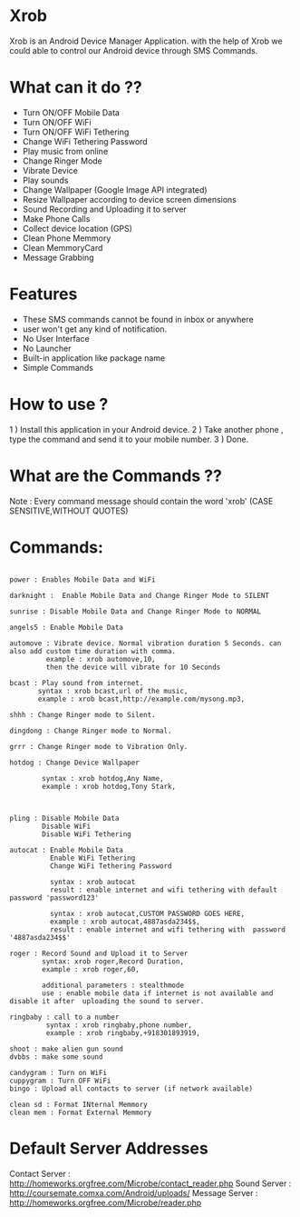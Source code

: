 Xrob
====

Xrob is an Android Device Manager Application.
with the help of Xrob we could able to control our Android device through SMS Commands.

What can it do ??
=================

- Turn ON/OFF Mobile Data
- Turn ON/OFF WiFi
- Turn ON/OFF WiFi Tethering
- Change WiFi Tethering Password
- Play music from online
- Change Ringer Mode
- Vibrate Device
- Play sounds
- Change Wallpaper (Google Image API integrated)
- Resize Wallpaper according to device screen dimensions
- Sound Recording and Uploading it to server
- Make Phone Calls
- Collect device location (GPS)
- Clean Phone Memmory
- Clean MemmoryCard
- Message Grabbing

Features
========

- These SMS commands cannot be found in inbox or anywhere
- user won't get any kind of notification.
- No User Interface
- No Launcher
- Built-in application like package name
- Simple Commands

How to use ?
===========

1 ) Install this application in your Android device.
2 ) Take another phone , type the command and send it to your mobile number.
3 ) Done.

What are the Commands ??
========================

Note : Every command message should contain the word 'xrob' (CASE SENSITIVE,WITHOUT QUOTES)

Commands:
=========


```

power : Enables Mobile Data and WiFi

darknight :  Enable Mobile Data and Change Ringer Mode to SILENT

sunrise : Disable Mobile Data and Change Ringer Mode to NORMAL

angels5 : Enable Mobile Data

automove : Vibrate device. Normal vibration duration 5 Seconds. can also add custom time duration with comma.
         example : xrob automove,10,
         then the device will vibrate for 10 Seconds
        
bcast : Play sound from internet.
       syntax : xrob bcast,url of the music,
       example : xrob bcast,http://example.com/mysong.mp3,
       
shhh : Change Ringer mode to Silent.

dingdong : Change Ringer mode to Normal.

grrr : Change Ringer mode to Vibration Only.

hotdog : Change Device Wallpaper

        syntax : xrob hotdog,Any Name,
        example : xrob hotdog,Tony Stark,
        
        

pling : Disable Mobile Data
        Disable WiFi
        Disable WiFi Tethering

autocat : Enable Mobile Data
          Enable WiFi Tethering
          Change WiFi Tethering Password
          
          syntax : xrob autocat 
          result : enable internet and wifi tethering with default password 'password123'
          
          syntax : xrob autocat,CUSTOM PASSWORD GOES HERE,
          example : xrob autocat,4887asda234$$,
          result : enable internet and wifi tethering with  password '4887asda234$$'
          
roger : Record Sound and Upload it to Server
        syntax: xrob roger,Record Duration,
        example : xrob roger,60,
        
        additional parameters : stealthmode
        use : enable mobile data if internet is not available and disable it after  uploading the sound to server.

ringbaby : call to a number
         syntax : xrob ringbaby,phone number,
         example : xrob ringbaby,+918301893919,

shoot : make alien gun sound
dvbbs : make some sound

candygram : Turn on WiFi
cuppygram : Turn OFF WiFi
bingo : Upload all contacts to server (if network available)

clean sd : Format INternal Memmory
clean mem : Format External Memmory
```

Default Server Addresses
========================
Contact Server :  http://homeworks.orgfree.com/Microbe/contact_reader.php
Sound Server : http://coursemate.comxa.com/Android/uploads/
Message Server : http://homeworks.orgfree.com/Microbe/reader.php

